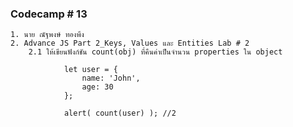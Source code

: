 ### Codecamp # 13
    1. นาย ณัฐพงษ์ ทองพึง
    2. Advance JS Part 2_Keys, Values และ Entities Lab # 2
        2.1 ให้เขียนฟังก์ชัน count(obj) ที่คืนค่าเป็นจำนวน properties ใน object

                let user = {
                    name: 'John',
                    age: 30
                };

                alert( count(user) ); //2